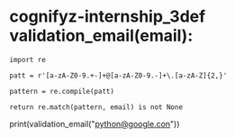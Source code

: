 # cognifyz-internship_3def validation_email(email):

    import re

    patt = r'[a-zA-Z0-9.+-]+@[a-zA-Z0-9.-]+\.[a-zA-Z]{2,}'

    pattern = re.compile(patt)

    return re.match(pattern, email) is not None



print(validation_email("python@google.con"))
